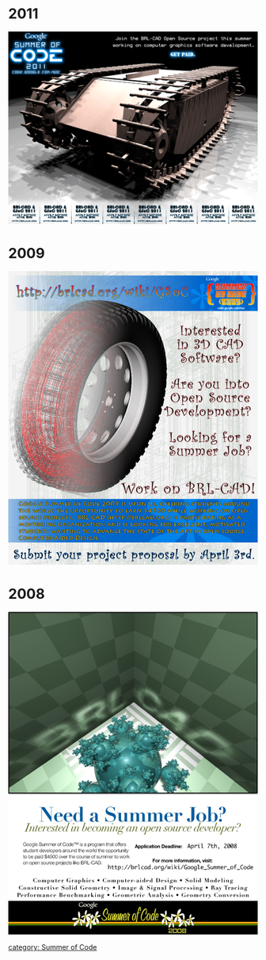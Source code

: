 # 2011

![](../img/BRL-CAD_GSoC2011_flyer.png)

# 2009

![](../img/brlcad_gsoc2009_flyer.png)

# 2008

![](../img/brlcad_gsoc2008_flyer.jpg)

[category: Summer of Code](category:_Summer_of_Code.md)
